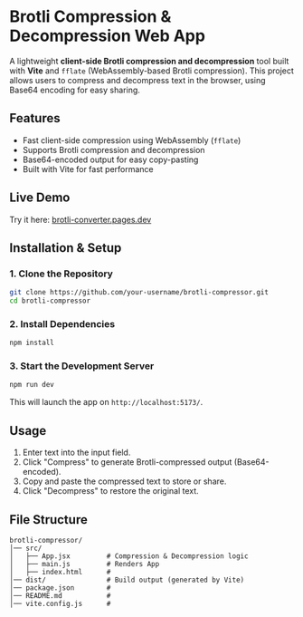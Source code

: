 # **Brotli Compression & Decompression Web App**  

A lightweight **client-side Brotli compression and decompression** tool built with **Vite** and `fflate` (WebAssembly-based Brotli compression). This project allows users to compress and decompress text in the browser, using Base64 encoding for easy sharing.  

## **Features**  
- Fast client-side compression using WebAssembly (`fflate`)  
- Supports Brotli compression and decompression  
- Base64-encoded output for easy copy-pasting  
- Built with Vite for fast performance  

## **Live Demo**
Try it here: [brotli-converter.pages.dev](https://brotli-converter.pages.dev/)

## **Installation & Setup**  

### **1. Clone the Repository**  
```sh
git clone https://github.com/your-username/brotli-compressor.git
cd brotli-compressor
```

### **2. Install Dependencies**  
```sh
npm install
```

### **3. Start the Development Server**  
```sh
npm run dev
```
This will launch the app on `http://localhost:5173/`.  

## **Usage**  
1. Enter text into the input field.  
2. Click "Compress" to generate Brotli-compressed output (Base64-encoded).  
3. Copy and paste the compressed text to store or share.  
4. Click "Decompress" to restore the original text.  

## **File Structure**  
```
brotli-compressor/
│── src/
│   ├── App.jsx         # Compression & Decompression logic
│   ├── main.js         # Renders App
│   ├── index.html      #
│── dist/               # Build output (generated by Vite)
│── package.json        #
│── README.md           #
│── vite.config.js      #
```
